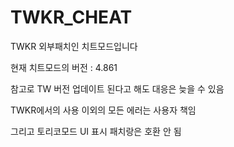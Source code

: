 # TWKR_CHEAT
TWKR 외부패치인 치트모드입니다

현재 치트모드의 버전 : 4.861

참고로 TW 버전 업데이트 된다고 해도 대응은 늦을 수 있음

TWKR에서의 사용 이외의 모든 에러는 사용자 책임

그리고 토리코모드 UI 표시 패치랑은 호환 안 됨
